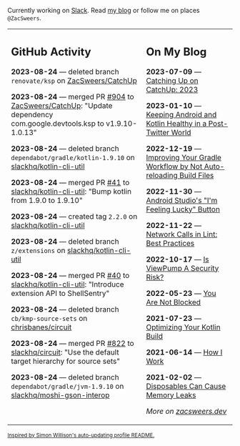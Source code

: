 Currently working on [Slack](https://slack.com/). Read [my blog](https://zacsweers.dev/) or follow me on places `@ZacSweers`.

<table><tr><td valign="top" width="60%">

## GitHub Activity
<!-- githubActivity starts -->
**2023-08-24** — deleted branch `renovate/ksp` on [ZacSweers/CatchUp](https://github.com/ZacSweers/CatchUp)

**2023-08-24** — merged PR [#904](https://github.com/ZacSweers/CatchUp/pull/904) to [ZacSweers/CatchUp](https://github.com/ZacSweers/CatchUp): "Update dependency com.google.devtools.ksp to v1.9.10-1.0.13"

**2023-08-24** — deleted branch `dependabot/gradle/kotlin-1.9.10` on [slackhq/kotlin-cli-util](https://github.com/slackhq/kotlin-cli-util)

**2023-08-24** — merged PR [#41](https://github.com/slackhq/kotlin-cli-util/pull/41) to [slackhq/kotlin-cli-util](https://github.com/slackhq/kotlin-cli-util): "Bump kotlin from 1.9.0 to 1.9.10"

**2023-08-24** — created tag `2.2.0` on [slackhq/kotlin-cli-util](https://github.com/slackhq/kotlin-cli-util)

**2023-08-24** — deleted branch `z/extensions` on [slackhq/kotlin-cli-util](https://github.com/slackhq/kotlin-cli-util)

**2023-08-24** — merged PR [#40](https://github.com/slackhq/kotlin-cli-util/pull/40) to [slackhq/kotlin-cli-util](https://github.com/slackhq/kotlin-cli-util): "Introduce extension API to ShellSentry"

**2023-08-24** — deleted branch `cb/kmp-source-sets` on [chrisbanes/circuit](https://github.com/chrisbanes/circuit)

**2023-08-24** — merged PR [#822](https://github.com/slackhq/circuit/pull/822) to [slackhq/circuit](https://github.com/slackhq/circuit): "Use the default target hierarchy for source sets"

**2023-08-24** — deleted branch `dependabot/gradle/jvm-1.9.10` on [slackhq/moshi-gson-interop](https://github.com/slackhq/moshi-gson-interop)
<!-- githubActivity ends -->
</td><td valign="top" width="40%">

## On My Blog
<!-- blog starts -->
**2023-07-09** — [Catching Up on CatchUp: 2023](https://www.zacsweers.dev/catching-up-on-catchup-2023/)

**2023-01-10** — [Keeping Android and Kotlin Healthy in a Post-Twitter World](https://www.zacsweers.dev/keeping-android-healthy/)

**2022-12-19** — [Improving Your Gradle Workflow by Not Auto-reloading Build Files](https://www.zacsweers.dev/improving-your-workflow-by-not-auto-reloading-build-files/)

**2022-11-30** — [Android Studio's "I'm Feeling Lucky" Button](https://www.zacsweers.dev/android-studios-im-feeling-lucky-button/)

**2022-11-22** — [Network Calls in Lint: Best Practices](https://www.zacsweers.dev/network-calls-in-lint-best-practices/)

**2022-10-17** — [Is ViewPump A Security Risk?](https://www.zacsweers.dev/is-viewpump-a-security-risk/)

**2022-05-23** — [You Are Not Blocked](https://www.zacsweers.dev/you-are-not-blocked/)

**2021-07-23** — [Optimizing Your Kotlin Build](https://www.zacsweers.dev/optimizing-your-kotlin-build/)

**2021-06-14** — [How I Work](https://www.zacsweers.dev/how-i-work/)

**2021-02-02** — [Disposables Can Cause Memory Leaks](https://www.zacsweers.dev/disposables-can-cause-memory-leaks/)
<!-- blog ends -->
_More on [zacsweers.dev](https://zacsweers.dev/)_
</td></tr></table>

<sub><a href="https://simonwillison.net/2020/Jul/10/self-updating-profile-readme/">Inspired by Simon Willison's auto-updating profile README.</a></sub>